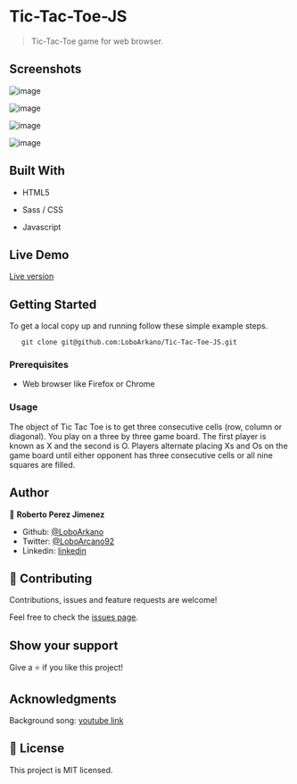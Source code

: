# Tic-Tac-Toe-JS
> Tic-Tac-Toe game for web browser.

## Screenshots

![image](https://user-images.githubusercontent.com/33432289/90683883-e06e8800-e22c-11ea-878a-8388f1528cd7.png)

![image](https://user-images.githubusercontent.com/33432289/90683990-0bf17280-e22d-11ea-9a69-26f0a34588b8.png)

![image](https://user-images.githubusercontent.com/33432289/90684212-6f7ba000-e22d-11ea-84d3-332ec32a5959.png)

![image](https://user-images.githubusercontent.com/33432289/90684295-90dc8c00-e22d-11ea-923b-f282e62337e7.png)

## Built With

- HTML5

- Sass / CSS

- Javascript

## Live Demo

[Live version](https://tic-tac-toe-roberto.netlify.app/)

## Getting Started

To get a local copy up and running follow these simple example steps.
```
   git clone git@github.com:LoboArkano/Tic-Tac-Toe-JS.git
```

### Prerequisites

- Web browser like Firefox or Chrome

### Usage

The object of Tic Tac Toe is to get three consecutive cells (row, column or diagonal). You play on a three by three game board. The first player is known as X and the second is O. Players alternate placing Xs and Os on the game board until either opponent has three consecutive cells or all nine squares are filled.

## Author

👤 **Roberto Perez Jimenez**

- Github: [@LoboArkano](https://github.com/LoboArkano)
- Twitter: [@LoboArcano92](https://twitter.com/LoboArcano92)
- Linkedin: [linkedin](https://www.linkedin.com/in/jose-roberto-perez-jimenez/)

## 🤝 Contributing

Contributions, issues and feature requests are welcome!

Feel free to check the [issues page](https://github.com/LoboArkano/Tic-Tac-Toe-JS/issues).

## Show your support

Give a ⭐️ if you like this project!

## Acknowledgments

Background song: [youtube link](https://www.youtube.com/watch?v=M8mEB2a7Gnc)

## 📝 License

This project is MIT licensed.

